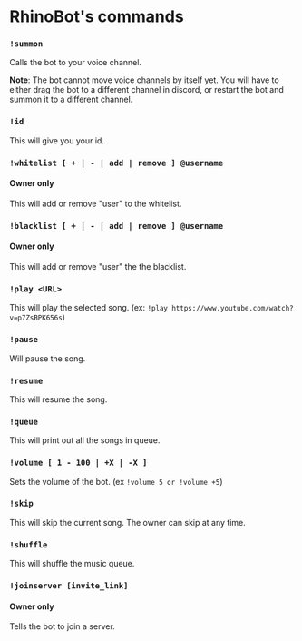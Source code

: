 # RhinoBot's commands

### `!summon`
Calls the bot to your voice channel. 

**Note**: The bot cannot move voice channels by itself yet.  You will have to either drag the bot to a different channel in discord, or restart the bot and summon it to a different channel.

### `!id`
This will give you your id.

### `!whitelist [ + | - | add | remove ] @username`
#### Owner only
This will add or remove "user" to the whitelist.

### `!blacklist [ + | - | add | remove ] @username`
#### Owner only
This will add or remove "user" the the blacklist.

### `!play <URL>`
This will play the selected song. (ex: `!play https://www.youtube.com/watch?v=p7ZsBPK656s`)

### `!pause`
Will pause the song.

### `!resume`
This will resume the song.

### `!queue`
This will print out all the songs in queue.

### `!volume [ 1 - 100 | +X | -X ]`
Sets the volume of the bot. (ex `!volume 5 or !volume +5`)

### `!skip`
This will skip the current song. The owner can skip at any time.

### `!shuffle`
This will shuffle the music queue.

### `!joinserver [invite_link]`
#### Owner only
Tells the bot to join a server.
